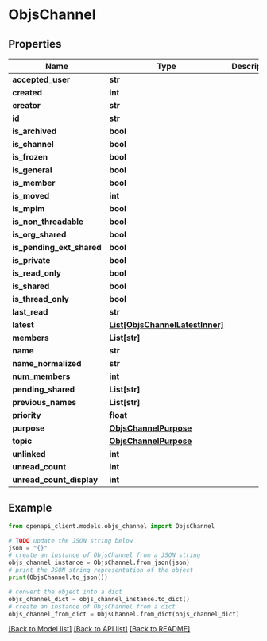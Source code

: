 # ObjsChannel


## Properties

Name | Type | Description | Notes
------------ | ------------- | ------------- | -------------
**accepted_user** | **str** |  | [optional] 
**created** | **int** |  | 
**creator** | **str** |  | 
**id** | **str** |  | 
**is_archived** | **bool** |  | [optional] 
**is_channel** | **bool** |  | 
**is_frozen** | **bool** |  | [optional] 
**is_general** | **bool** |  | [optional] 
**is_member** | **bool** |  | [optional] 
**is_moved** | **int** |  | [optional] 
**is_mpim** | **bool** |  | 
**is_non_threadable** | **bool** |  | [optional] 
**is_org_shared** | **bool** |  | 
**is_pending_ext_shared** | **bool** |  | [optional] 
**is_private** | **bool** |  | 
**is_read_only** | **bool** |  | [optional] 
**is_shared** | **bool** |  | 
**is_thread_only** | **bool** |  | [optional] 
**last_read** | **str** |  | [optional] 
**latest** | [**List[ObjsChannelLatestInner]**](ObjsChannelLatestInner.md) |  | [optional] 
**members** | **List[str]** |  | 
**name** | **str** |  | 
**name_normalized** | **str** |  | 
**num_members** | **int** |  | [optional] 
**pending_shared** | **List[str]** |  | [optional] 
**previous_names** | **List[str]** |  | [optional] 
**priority** | **float** |  | [optional] 
**purpose** | [**ObjsChannelPurpose**](ObjsChannelPurpose.md) |  | 
**topic** | [**ObjsChannelPurpose**](ObjsChannelPurpose.md) |  | 
**unlinked** | **int** |  | [optional] 
**unread_count** | **int** |  | [optional] 
**unread_count_display** | **int** |  | [optional] 

## Example

```python
from openapi_client.models.objs_channel import ObjsChannel

# TODO update the JSON string below
json = "{}"
# create an instance of ObjsChannel from a JSON string
objs_channel_instance = ObjsChannel.from_json(json)
# print the JSON string representation of the object
print(ObjsChannel.to_json())

# convert the object into a dict
objs_channel_dict = objs_channel_instance.to_dict()
# create an instance of ObjsChannel from a dict
objs_channel_from_dict = ObjsChannel.from_dict(objs_channel_dict)
```
[[Back to Model list]](../README.md#documentation-for-models) [[Back to API list]](../README.md#documentation-for-api-endpoints) [[Back to README]](../README.md)


